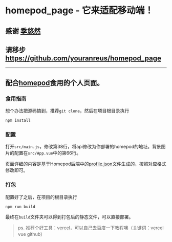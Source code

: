 # homepod_page - 它来适配移动端！

## 感谢 [季悠然](https://github.com/youranreus)

## 请移步 https://github.com/youranreus/homepod_page

---

## 配合[homepod](https://github.com/youranreus/homepod)食用的个人页面。


### 食用指南

想个办法把源码搞到，推荐`git clone`，然后在项目根目录执行

```bash
npm install
```



### 配置

打开`src/main.js`，修改第38行，将api修改为你部署的homepod的地址。背景图片的配置在`src/App.vue`中的第66行。

页面详细的内容是基于Homepod后端中的[profile.json](https://github.com/youranreus/Homepod/blob/master/App/Conf/profile.json)文件生成的，按照对应格式修改即可。



### 打包

配置好了之后，在项目的根目录执行

```bash
npm run build
```

最终在`build`文件夹可以得到打包后的静态文件，可以直接部署。



> ps. 推荐个好工具：vercel，可以自己去百度一下教程噢（关键词：vercel vue github）
